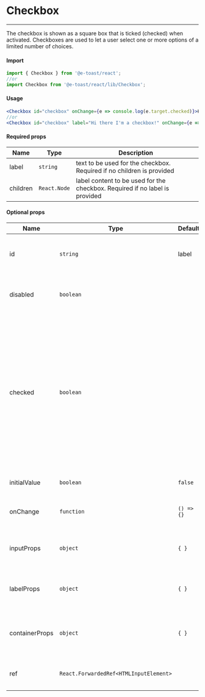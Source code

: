 # Checkbox

<hr>

The checkbox is shown as a square box that is ticked (checked) when activated. Checkboxes are used to let a user select one or more options of a limited number of choices.

#### Import

```js
import { Checkbox } from '@e-toast/react';
//or
import Checkbox from '@e-toast/react/lib/Checkbox';
```

#### Usage

```jsx
<Checkbox id="checkbox" onChange={e => console.log(e.target.checked)}>Hi there I'm a checkbox!</Checkbox>
//or
<Checkbox id="checkbox" label="Hi there I'm a checkbox!" onChange={e => console.log(e.target.checked)}/>
```

#### Required props

| Name       | Type   | Description                 |
| ---------- | ------ | --------------------------- |
| label      | `string` | text to be used for the checkbox. Required if no children is provided |
| children   | `React.Node` | label content to be used for the checkbox. Required if no label is provided |

#### Optional props

| Name         | Type       | Default    | Description               |
| ------------ | ---------- | ---------- | ------------------------- |
| id | `string` | label | id of the input. If not passed, it will fallback to the label |
| disabled | `boolean` | | Whether the checkbox is disabled or not |
| checked  | `boolean` | | Whether the checkbox is checked or not.If `undefined` is passed, the prop will be ignored. Passing something other than undefined will cause the component to behave like a controlled component |
| initialValue | `boolean` | `false` | The initial value of the checkbox |
| onChange | `function` | `() => {}` | What to do when the checkbox is clicked |
| inputProps | `object` | `{ }` | Props to be passed down to the underlying input |
| labelProps | `object` | `{ }` | Props to be passed down to the underlying label |
| containerProps | `object` | `{ }` | Props to be passed down to the underlying div container |
| ref      | `React.ForwardedRef<HTMLInputElement>` | | Ref for the underlying input component |
